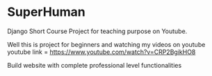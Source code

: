 # SuperHuman
Django Short Course Project for teaching purpose on Youtube. 

Well this is project for beginners and watching my videos on youtube
youtube link = https://www.youtube.com/watch?v=CRP2BgikHO8

Build website with complete professional level functionalities 

